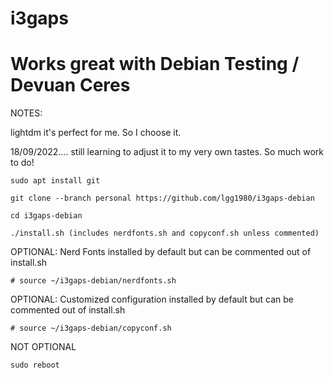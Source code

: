 # i3gaps
# Works great with Debian Testing / Devuan Ceres

NOTES:

lightdm it's perfect for me. So I choose it.

18/09/2022.... still learning to adjust it to my very own tastes. So much work to do!

```
sudo apt install git

git clone --branch personal https://github.com/lgg1980/i3gaps-debian

cd i3gaps-debian

./install.sh (includes nerdfonts.sh and copyconf.sh unless commented)
```

OPTIONAL:
Nerd Fonts installed by default but can be commented out of install.sh
```
# source ~/i3gaps-debian/nerdfonts.sh
```
OPTIONAL:
Customized configuration installed by default but can be commented out of install.sh
```
# source ~/i3gaps-debian/copyconf.sh
```
NOT OPTIONAL
```
sudo reboot
```
